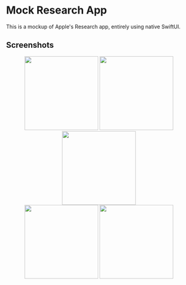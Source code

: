 # Mock Research App

This is a mockup of Apple's Research app, entirely using native SwiftUI.

## Screenshots

<div align="center">
  <img src="https://github.com/user-attachments/assets/62df5e19-23e8-4ae3-9c06-055a5ef414b3" width="200"/>
  <img src="https://github.com/user-attachments/assets/2e2a497a-867b-458c-bc33-af1b5b0cf09c" width="200"/>
  <img src="https://github.com/user-attachments/assets/a7f4b3e0-8bc8-45ea-8393-91811c2b7290" width="200"/>
</div>

<div align="center">
  <img src="https://github.com/user-attachments/assets/4ec3959a-ffa6-49f1-ac7f-939e5aabd9bd" width="200"/>
  <img src="https://github.com/user-attachments/assets/b55aa440-92d6-43bc-ae59-ef59ce243bbd" width="200"/>
</div>
